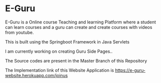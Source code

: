 # E-Guru
E-Guru is a Online course Teaching and learning Platform where a student can learn courses and a guru can create and create courses with videos from youtube.

This is built using the Springboot Framework in Java Servlets

I am currently working on creating Guru Side Pages..

The Source codes are present in the Master Branch of this Repository

The Implementation link of this Website Application is 
https://e-guru-website.herokuapp.com/joinus
